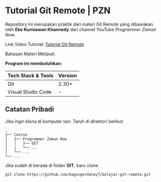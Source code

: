 # Tutorial Git Remote | PZN

Repository ini merupakan praktik dari materi Git Remote yang dibawakan oleh **Eko Kurniawan Khannedy** dari channel YouTube _Programmer Zaman Now_.

Link Video Tutorial: [Tutorial Git Remote](https://www.youtube.com/watch?v=rE0PA87S-Mc)

Bahasan Materi Meliputi:

**Program ini membutuhkan:**

| Tech Stack & Tools | Version |
| ------------------ | ------- |
| Git                | 2.30+   |
| Visual Studio Code | -       |

## Catatan Pribadi

Jika ingin klona di komputer lain. Taruh di direktori berikut:

    .
    ├── Course
    │   ├── Programmer Zaman Now
    |   |   ├── GIT
    |   |   └── ...
    |   └── ...
    └── ...

Jika sudah di berada di folder **GIT**, baru clone.

```shell
git clone https://github.com/bagusperdanay7/belajar-git-remote.git
```
